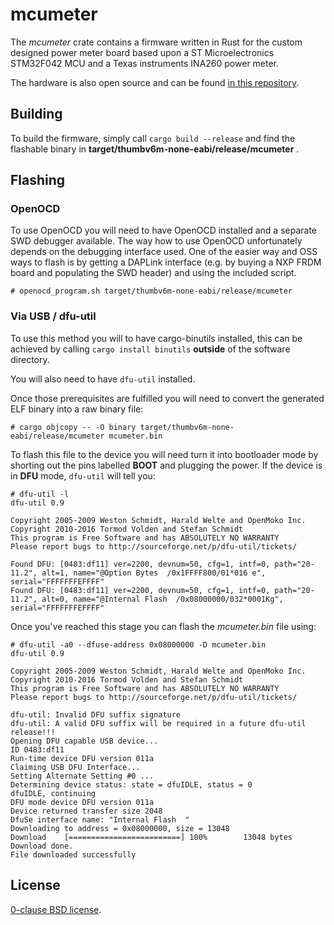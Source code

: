 # mcumeter

The _mcumeter_ crate contains a firmware written in Rust for the custom
designed power meter board based upon a ST Microelectronics STM32F042 MCU and a Texas instruments INA260 power meter.

The hardware is also open source and can be found [in this repository](https://github.com/therealprof/mcumeter-hardware).

## Building

To build the firmware, simply call `cargo build --release` and find the
flashable binary in **target/thumbv6m-none-eabi/release/mcumeter** .

## Flashing

### OpenOCD

To use OpenOCD you will need to have OpenOCD installed and a separate SWD debugger available. The way how to use OpenOCD unfortunately depends on the debugging interface used. One of the easier way and OSS ways to flash is by getting a DAPLink interface (e.g. by buying a NXP FRDM board and populating the SWD header) and using the included script.

```
# openocd_program.sh target/thumbv6m-none-eabi/release/mcumeter
```

### Via USB / dfu-util

To use this method you will to have cargo-binutils installed, this can be achieved by calling `cargo install binutils` **outside** of the software directory.

You will also need to have `dfu-util` installed.

Once those prerequisites are fulfilled you will need to convert the generated ELF binary into a raw binary file:
```
# cargo objcopy -- -O binary target/thumbv6m-none-eabi/release/mcumeter mcumeter.bin
```

To flash this file to the device you will need turn it into bootloader mode by shorting out the pins labelled **BOOT** and plugging the power. If the device is in **DFU** mode, `dfu-util` will tell you:

```
# dfu-util -l
dfu-util 0.9

Copyright 2005-2009 Weston Schmidt, Harald Welte and OpenMoko Inc.
Copyright 2010-2016 Tormod Volden and Stefan Schmidt
This program is Free Software and has ABSOLUTELY NO WARRANTY
Please report bugs to http://sourceforge.net/p/dfu-util/tickets/

Found DFU: [0483:df11] ver=2200, devnum=50, cfg=1, intf=0, path="20-11.2", alt=1, name="@Option Bytes  /0x1FFFF800/01*016 e", serial="FFFFFFFEFFFF"
Found DFU: [0483:df11] ver=2200, devnum=50, cfg=1, intf=0, path="20-11.2", alt=0, name="@Internal Flash  /0x08000000/032*0001Kg", serial="FFFFFFFEFFFF"
```

Once you've reached this stage you can flash the *mcumeter.bin* file using:

```
# dfu-util -a0 --dfuse-address 0x08000000 -D mcumeter.bin
dfu-util 0.9

Copyright 2005-2009 Weston Schmidt, Harald Welte and OpenMoko Inc.
Copyright 2010-2016 Tormod Volden and Stefan Schmidt
This program is Free Software and has ABSOLUTELY NO WARRANTY
Please report bugs to http://sourceforge.net/p/dfu-util/tickets/

dfu-util: Invalid DFU suffix signature
dfu-util: A valid DFU suffix will be required in a future dfu-util release!!!
Opening DFU capable USB device...
ID 0483:df11
Run-time device DFU version 011a
Claiming USB DFU Interface...
Setting Alternate Setting #0 ...
Determining device status: state = dfuIDLE, status = 0
dfuIDLE, continuing
DFU mode device DFU version 011a
Device returned transfer size 2048
DfuSe interface name: "Internal Flash  "
Downloading to address = 0x08000000, size = 13048
Download	[=========================] 100%        13048 bytes
Download done.
File downloaded successfully
```

License
-------

[0-clause BSD license](LICENSE-0BSD.txt).
